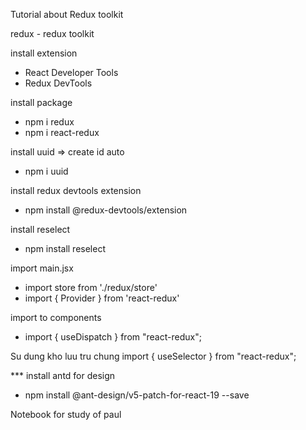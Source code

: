 Tutorial about Redux toolkit

redux - redux toolkit

install extension
- React Developer Tools
- Redux DevTools

install package
- npm i redux
- npm i react-redux

install uuid => create id auto
- npm i uuid

install redux devtools extension
- npm install @redux-devtools/extension

install reselect
- npm install reselect

import main.jsx
- import store from './redux/store'
- import { Provider } from 'react-redux'

import to components
- import { useDispatch } from "react-redux";

Su dung kho luu tru chung
import { useSelector } from "react-redux";

*** install antd for design
- npm install @ant-design/v5-patch-for-react-19 --save

Notebook for study of paul